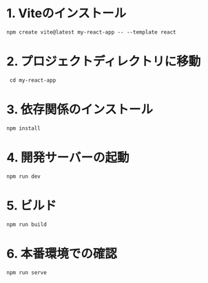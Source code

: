 # 1. Viteのインストール
```
npm create vite@latest my-react-app -- --template react
```

# 2.  プロジェクトディレクトリに移動
```
 cd my-react-app
```

# 3. 依存関係のインストール
```
npm install
```

# 4.  開発サーバーの起動
```
npm run dev
```

# 5. ビルド
```
npm run build
```

# 6. 本番環境での確認
```
npm run serve
```